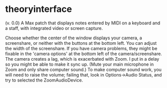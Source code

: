 # theoryinterface
(v. 0.0)
A Max patch that displays notes entered by MIDI on a keyboard and a staff, with integrated video or screen capture.

Choose whether the center of the window displays your camera, a screenshare, or neither with the buttons at the bottom left.
You can adjust the width of the screenshare. If you have camera problems, they might be fixable in the 'camera options' at the bottom left of the camera/screenshare.
The camera creates a lag, which is exacerbated with Zoom. I put in a delay so you might be able to make it sync up. (Mute your main microphone in Zoom and only share computer sound.)
To make computer sound work, you will need to raise the volume; failing that, look in Options->Audio Status, and try to selected the ZoomAudioDevice.
